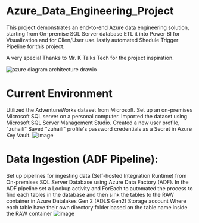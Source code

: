 # Azure_Data_Engineering_Project

This project demonstrates an end-to-end Azure data engineering solution, starting from  On-premise SQL Server database ETL it into Power BI for Visualization and for Clien/User use. lastly automated  Shedule Trigger Pipeline for this project.


A very special Thanks to Mr. K Talks Tech  for the project inspiration.

![azure diagram architecture drawio](https://github.com/zuhailight/Azure_Data_Engineering_Project/assets/102891795/e1922672-d439-46d2-8690-ef4b628ce2d7)

# Current Environment
Utilized the AdventureWorks dataset from Microsoft.
Set up an on-premises Microsoft SQL server on a personal computer.
Imported the dataset using Microsoft SQL Server Management Studio.
Created a new user profile, "zuhaili"
Saved "zuhaili" profile's password credentials as a Secret in Azure Key Vault.
![image](https://github.com/zuhailight/Azure_Data_Engineering_Project/assets/102891795/1594b8af-044e-4627-80d5-cb9d0b49b494)

# Data Ingestion (ADF Pipeline):

Set up pipelines for ingesting data (Self-hosted Integration Runtime) from On-premises SQL Server Database using Azure Data Factory (ADF).
In the ADF pipeline set a Lookup activity and ForEach to automated the process to find each tables in the database and then sink the tables to the RAW container in Azure Datalakes Gen 2 (ADLS Gen2) Storage account
Where each table have their own directory folder based on the table name inside the RAW container
![image](https://github.com/zuhailight/Azure_Data_Engineering_Project/assets/102891795/4ea60d87-e283-4c0e-93e1-34d4ef452f33)


